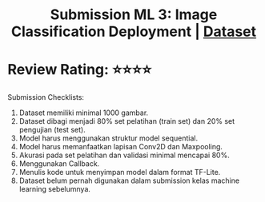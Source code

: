 <h1 align=center>Submission ML 3: Image Classification Deployment | <a href="https://www.kaggle.com/datasets/mostafaabla/garbage-classification">Dataset</a></h1>

# Review Rating: ⭐⭐⭐⭐

Submission Checklists:

1. Dataset memiliki minimal 1000 gambar.
2. Dataset dibagi menjadi 80% set pelatihan (train set) dan 20% set pengujian (test set).
3. Model harus menggunakan struktur model sequential.
4. Model harus memanfaatkan lapisan Conv2D dan Maxpooling.
5. Akurasi pada set pelatihan dan validasi minimal mencapai 80%.
6. Menggunakan Callback.
7. Menulis kode untuk menyimpan model dalam format TF-Lite.
8. Dataset belum pernah digunakan dalam submission kelas machine learning sebelumnya.
